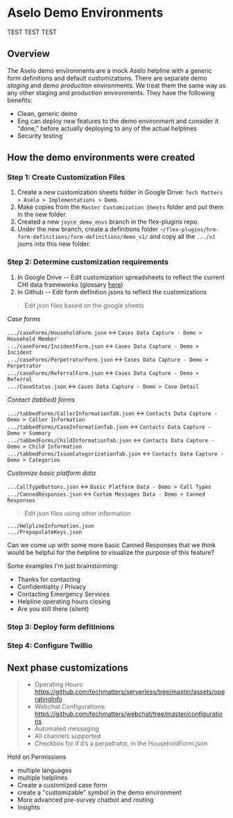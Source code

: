 
# Aselo Demo Environments


TEST TEST TEST

## Overview

The Aselo demo environments are a mock Aselo helpline with a generic form definitions and default customizations. There are separate demo *staging* and demo *production* environments. We treat them the same way as any other staging and production environments. They have the following benefits:

- Clean, generic demo
- Eng can deploy new features to the demo environment and consider it “done,” before actually deploying to any of the actual helplines
- Security testing


## How the demo environments were created


### Step 1: Create Customization Files

1. Create a new customization sheets folder in Google Drive: `Tech Matters > Aselo > Implementations > Demo`.
2. Make copies from the `Master Customization Sheets` folder and put them in the new folder.
3. Created a new `joyce_demo_envs` branch in the flex-plugins repo.
4. Under the new branch, create a definitions folder `~/flex-plugins/hrm-form-definitions/form-definitions/demo_v1/` and copy all the `.../v1` jsons into this new folder.


### Step 2: Determine customization requirements

1. In Google Drive -- Edit customization spreadsheets to reflect the current CHI data frameworks (glossary [here](https://drive.google.com/file/d/18ouXwDYmHjXah32f09_Evouv9PG3Hgvl/view))
2. In Github -- Edit form definition jsons to reflect the customizations

> Edit json files based on the google sheets

*Case forms*

`.../caseForms/HouseholdForm.json` <-> `Cases Data Capture - Demo > Household Member`  
`.../caseForms/IncidentForm.json` <-> `Cases Data Capture - Demo > Incident`  
`.../caseForms/PerpetratorForm.json` <-> `Cases Data Capture - Demo > Perpetrator`  
`.../caseForms/ReferralForm.json` <-> `Cases Data Capture - Demo > Referral`  
`.../CaseStatus.json` <-> `Cases Data Capture - Demo > Case Detail`  

*Contact (tabbed) forms*

`.../tabbedForms/CallerInformationTab.json` <-> `Contacts Data Capture - Demo > Caller Information`  
`.../tabbedForms/CaseInformationTab.json` <-> `Contacts Data Capture - Demo > Summary`  
`.../tabbedForms/ChildInformationTab.json` <-> `Contacts Data Capture - Demo > Child Information`  
`.../tabbedForms/IssueCategorizationTab.json` <-> `Contacts Data Capture - Demo > Categories`  

*Customize basic platform data*

`...CallTypeButtons.json` <-> `Basic Platform Data - Demo > Call Types`  
`.../CannedResponses.json` <-> `Custom Messages Data - Demo > Canned Responses`


> Edit json files using other information

`.../HelplineInformation.json`  
`.../PrepopulateKeys.json`


Can we come up with some more basic Canned Responses that we think would be helpful for the helpline to visualize the purpose of this feature? 

Some examples I'm just brainstorming:
- Thanks for contacting
- Confidentiality / Privacy
- Contacting Emergency Services
- Helpline operating hours closing
- Are you still there (silent)



### Step 3: Deploy form defitinions


### Step 4: Configure Twillio


## Next phase customizations

> - Operating Hours: https://github.com/techmatters/serverless/tree/master/assets/operatingInfo
> - Webchat Configurations: https://github.com/techmatters/webchat/tree/master/configurations
> - Automated messaging
> - All channels supported
> - Checkbox for if it’s a perpetrator, in the HouseholdForm.json


Hold on Permissions


- multiple languages
- multiple helplines
- Create a customized case form
- create a "customizable" symbol in the demo environment
- More advanced pre-survey chatbot and routing
- Insights


